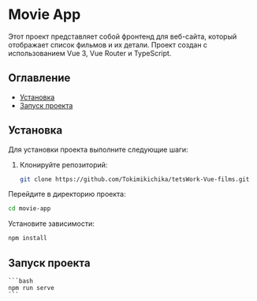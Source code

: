 # Movie App

Этот проект представляет собой фронтенд для веб-сайта, который отображает список фильмов и их детали. Проект создан с использованием Vue 3, Vue Router и TypeScript.

## Оглавление

- [Установка](#установка)
- [Запуск проекта](#запуск-проекта)

## Установка

Для установки проекта выполните следующие шаги:

1. Клонируйте репозиторий:
   ```bash
   git clone https://github.com/Tokimikichika/tetsWork-Vue-films.git
   ```

Перейдите в директорию проекта:
   ```bash
   cd movie-app
   ```

Установите зависимости:
   ```bash
   npm install
   ```

## Запуск проекта

    ```bash
    npm run serve
    ```